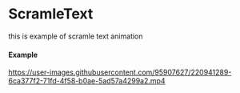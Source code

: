 # ScramleText
this is example of scramle text animation

<h4>Example</h4>




https://user-images.githubusercontent.com/95907627/220941289-6ca377f2-71fd-4f58-b0ae-5ad57a4299a2.mp4

